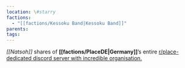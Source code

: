 ```yaml
---
location: \#starry
factions:
  - "[[factions/Kessoku Band|Kessoku Band]]"
parents: 
tags: 
---
```

*[[Natsoh]]* shares of **[[factions/PlaceDE|Germany]]**’s entire [r/place-dedicated discord server with incredible organisation.](https://discord.com/channels/1093664259273130084/1093664259273130087/1131584607767244810)
